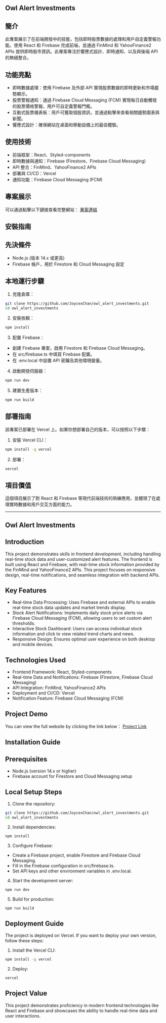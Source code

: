 ## Owl Alert Investments

## 簡介

此專案展示了在前端開發中的技能，包括即時股票數據的處理和用戶自定義警報功能。使用 React 和 Firebase 完成前端，並通過 FinMind 和 YahooFinance2 APIs 提供即時股市資訊。此專案專注於響應式設計、即時通知、以及與後端 API 的無縫整合。

## 功能亮點
- 即時數據處理：使用 Firebase 及外部 API 實現股票數據的即時更新和市場趨勢顯示。
- 股票警報通知：通過 Firebase Cloud Messaging (FCM) 實現每日自動觸發的股票價格警報，用戶可自定義警報門檻。
- 互動式股票儀表板：用戶可獲取個股資訊，並通過點擊來查看相關趨勢圖表與新聞。
- 響應式設計：確保網站在桌面和移動設備上的最佳體驗。

## 使用技術
- 前端框架：React、Styled-components
- 即時數據與通知：Firebase (Firestore、Firebase Cloud Messaging)
- API 整合：FinMind、YahooFinance2 APIs
- 部署與 CI/CD：Vercel
- 通知功能：Firebase Cloud Messaging (FCM)

## 專案展示
可以通過點擊以下鏈接查看完整網站：
[專案連結](https://owl-alert-investments.vercel.app/)

## 安裝指南
## 先決條件
- Node.js (版本 14.x 或更高)
- Firebase 帳戶，用於 Firestore 和 Cloud Messaging 設定

## 本地運行步驟
1. 克隆倉庫：
```bash
git clone https://github.com/JoycexChan/owl_alert_investments.git
cd owl_alert_investments
```

2. 安裝依賴：
```bash
npm install
```

3. 配置 Firebase：
- 創建 Firebase 專案，啟用 Firestore 和 Firebase Cloud Messaging。
- 在 src/firebase.ts 中填寫 Firebase 配置。
- 在 .env.local 中設置 API 密鑰及其他環境變量。

4. 啟動開發伺服器：
```bash
npm run dev
```

5. 建置生產版本：
```bash
npm run build
```

## 部署指南
該專案已部署在 Vercel 上。如果你想部署自己的版本，可以按照以下步驟：

1. 安裝 Vercel CLI：
```bash
npm install -g vercel
```

2. 部署：
```bash
vercel
```

## 項目價值
這個項目展示了對 React 和 Firebase 等現代前端技術的熟練應用，並體現了在處理實時數據和用戶交互方面的能力。


-------------

## Owl Alert Investments

## Introduction

This project demonstrates skills in frontend development, including handling real-time stock data and user-customized alert features. The frontend is built using React and Firebase, with real-time stock information provided by the FinMind and YahooFinance2 APIs. This project focuses on responsive design, real-time notifications, and seamless integration with backend APIs.

## Key Features
- Real-time Data Processing: Uses Firebase and external APIs to enable real-time stock data updates and market trends display.
- Stock Alert Notifications: Implements daily stock price alerts via Firebase Cloud Messaging (FCM), allowing users to set custom alert thresholds.
- Interactive Stock Dashboard: Users can access individual stock information and click to view related trend charts and news.
- Responsive Design: Ensures optimal user experience on both desktop and mobile devices.
  
## Technologies Used
- Frontend Framework: React, Styled-components
- Real-time Data and Notifications: Firebase (Firestore, Firebase Cloud Messaging)
- API Integration: FinMind, YahooFinance2 APIs
- Deployment and CI/CD: Vercel
- Notification Feature: Firebase Cloud Messaging (FCM)

## Project Demo
You can view the full website by clicking the link below：
[Project Link](https://owl-alert-investments.vercel.app/)

## Installation Guide
## Prerequisites
- Node.js (version 14.x or higher)
- Firebase account for Firestore and Cloud Messaging setup

## Local Setup Steps
1. Clone the repository:
```bash
git clone https://github.com/JoycexChan/owl_alert_investments.git
cd owl_alert_investments
```

2. Install dependencies:
```bash
npm install
```

3. Configure Firebase:
- Create a Firebase project, enable Firestore and Firebase Cloud Messaging.
- Fill in the Firebase configuration in src/firebase.ts.
- Set API keys and other environment variables in .env.local.

4. Start the development server:
```bash
npm run dev
```

5. Build for production:
```bash
npm run build
```

## Deployment Guide
The project is deployed on Vercel. If you want to deploy your own version, follow these steps:

1. Install the Vercel CLI:
```bash
npm install -g vercel
```

2. Deploy:
```bash
vercel
```

## Project Value
This project demonstrates proficiency in modern frontend technologies like React and Firebase and showcases the ability to handle real-time data and user interactions.



